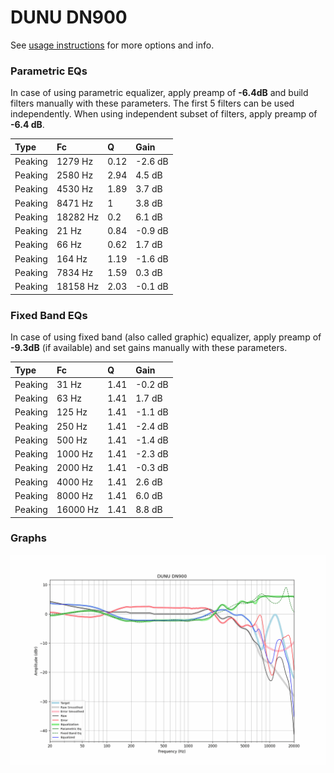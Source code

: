 # DUNU DN900
See [usage instructions](https://github.com/jaakkopasanen/AutoEq#usage) for more options and info.

### Parametric EQs
In case of using parametric equalizer, apply preamp of **-6.4dB** and build filters manually
with these parameters. The first 5 filters can be used independently.
When using independent subset of filters, apply preamp of **-6.4 dB**.

| Type    | Fc       |    Q | Gain    |
|:--------|:---------|:-----|:--------|
| Peaking | 1279 Hz  | 0.12 | -2.6 dB |
| Peaking | 2580 Hz  | 2.94 | 4.5 dB  |
| Peaking | 4530 Hz  | 1.89 | 3.7 dB  |
| Peaking | 8471 Hz  | 1    | 3.8 dB  |
| Peaking | 18282 Hz | 0.2  | 6.1 dB  |
| Peaking | 21 Hz    | 0.84 | -0.9 dB |
| Peaking | 66 Hz    | 0.62 | 1.7 dB  |
| Peaking | 164 Hz   | 1.19 | -1.6 dB |
| Peaking | 7834 Hz  | 1.59 | 0.3 dB  |
| Peaking | 18158 Hz | 2.03 | -0.1 dB |

### Fixed Band EQs
In case of using fixed band (also called graphic) equalizer, apply preamp of **-9.3dB**
(if available) and set gains manually with these parameters.

| Type    | Fc       |    Q | Gain    |
|:--------|:---------|:-----|:--------|
| Peaking | 31 Hz    | 1.41 | -0.2 dB |
| Peaking | 63 Hz    | 1.41 | 1.7 dB  |
| Peaking | 125 Hz   | 1.41 | -1.1 dB |
| Peaking | 250 Hz   | 1.41 | -2.4 dB |
| Peaking | 500 Hz   | 1.41 | -1.4 dB |
| Peaking | 1000 Hz  | 1.41 | -2.3 dB |
| Peaking | 2000 Hz  | 1.41 | -0.3 dB |
| Peaking | 4000 Hz  | 1.41 | 2.6 dB  |
| Peaking | 8000 Hz  | 1.41 | 6.0 dB  |
| Peaking | 16000 Hz | 1.41 | 8.8 dB  |

### Graphs
![](./DUNU%20DN900.png)